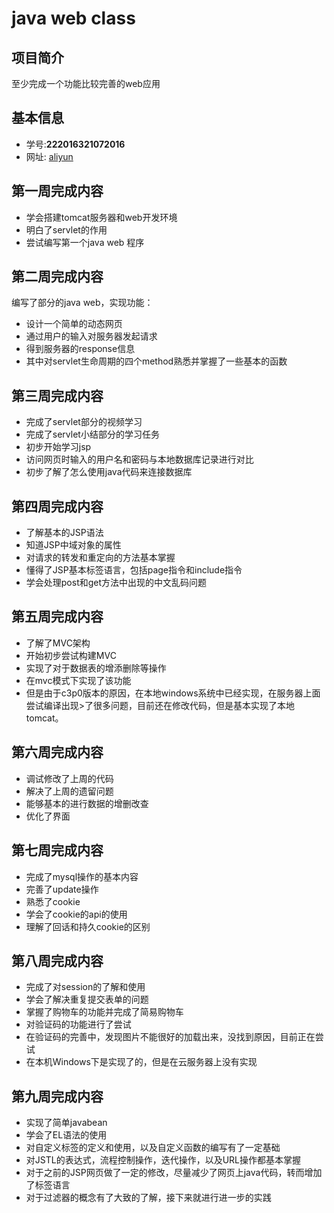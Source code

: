 #	  java web class

## 项目简介
至少完成一个功能比较完善的web应用

## 基本信息
- 学号:**222016321072016**
- 网址: [aliyun](http://120.78.138.231:8080/web)

## 第一周完成内容
- 学会搭建tomcat服务器和web开发环境
- 明白了servlet的作用
- 尝试编写第一个java web 程序

## 第二周完成内容
编写了部分的java web，实现功能：
- 设计一个简单的动态网页
- 通过用户的输入对服务器发起请求
- 得到服务器的response信息
- 其中对servlet生命周期的四个method熟悉并掌握了一些基本的函数

## 第三周完成内容
- 完成了servlet部分的视频学习
- 完成了servlet小结部分的学习任务
- 初步开始学习jsp
- 访问网页时输入的用户名和密码与本地数据库记录进行对比
- 初步了解了怎么使用java代码来连接数据库

## 第四周完成内容
- 了解基本的JSP语法
- 知道JSP中域对象的属性
- 对请求的转发和重定向的方法基本掌握
- 懂得了JSP基本标签语言，包括page指令和include指令
- 学会处理post和get方法中出现的中文乱码问题

## 第五周完成内容
- 了解了MVC架构
- 开始初步尝试构建MVC
- 实现了对于数据表的增添删除等操作
- 在mvc模式下实现了该功能
- 但是由于c3p0版本的原因，在本地windows系统中已经实现，在服务器上面尝试编译出现>了很多问题，目前还在修改代码，但是基本实现了本地tomcat。

## 第六周完成内容
- 调试修改了上周的代码
- 解决了上周的遗留问题
- 能够基本的进行数据的增删改查
- 优化了界面

## 第七周完成内容
- 完成了mysql操作的基本内容
- 完善了update操作
- 熟悉了cookie
- 学会了cookie的api的使用
- 理解了回话和持久cookie的区别

## 第八周完成内容
- 完成了对session的了解和使用
- 学会了解决重复提交表单的问题
- 掌握了购物车的功能并完成了简易购物车 
- 对验证码的功能进行了尝试
- 在验证码的完善中，发现图片不能很好的加载出来，没找到原因，目前正在尝试
- 在本机Windows下是实现了的，但是在云服务器上没有实现

## 第九周完成内容
- 实现了简单javabean 
- 学会了EL语法的使用
- 对自定义标签的定义和使用，以及自定义函数的编写有了一定基础
- 对JSTL的表达式，流程控制操作，迭代操作，以及URL操作都基本掌握
- 对于之前的JSP网页做了一定的修改，尽量减少了网页上java代码，转而增加了标签语言
- 对于过滤器的概念有了大致的了解，接下来就进行进一步的实践
